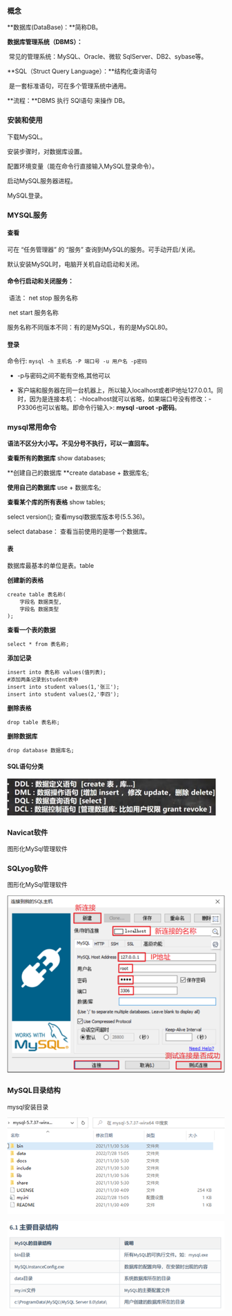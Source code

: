 ### 概念

**数据库(DataBase)：**简称DB。

**数据库管理系统（DBMS）：**

​	常见的管理系统：MySQL、Oracle、微软 SqlServer、DB2、sybase等。

**SQL（Struct Query Language）：**结构化查询语句

​	是一套标准语句，可在多个管理系统中通用。

**流程：**DBMS 执行 SQl语句 来操作 DB。



### 安装和使用

下载MySQL。

安装步骤时，对数据库设置。

配置环境变量（能在命令行直接输入MySQL登录命令）。

启动MySQL服务器进程。

MySQL登录。



### MYSQL服务

#### **查看**

可在 “任务管理器” 的 “服务” 查询到MySQL的服务。可手动开启/关闭。

默认安装MySQL时，电脑开关机自动启动和关闭。

#### **命令行启动和关闭服务：**

​	语法： net stop 服务名称

​				net start 服务名称

服务名称不同版本不同：有的是MySQL，有的是MySQL80。

#### **登录** 

命令行: `mysql -h 主机名 -P 端口号 -u 用户名 -p密码`

- -p与密码之间不能有空格,其他可以

- 客户端和服务器在同一台机器上，所以输入localhost或者IP地址127.0.0.1。同时，因为是连接本机： -hlocalhost就可以省略，如果端口号没有修改：-P3306也可以省略。即命令行输入>:  **mysql -uroot -p密码**。



### mysql常用命令

**语法不区分大小写。不见分号不执行，可以一直回车。**



**查看所有的数据库** show databases; 

**创建自己的数据库 **create database  + 数据库名;

**使用自己的数据库** use + 数据库名;

**查看某个库的所有表格** show tables;

select version(); 	查看mysql数据库版本号(5.5.36)。

select  database： 查看当前使用的是哪一个数据库。



#### 表

数据库最基本的单位是表。table

**创建新的表格**

```mysql
create table 表名称( 
    字段名 数据类型, 
    字段名 数据类型 
);
```

**查看一个表的数据**

```mysql
select * from 表名称;
```

**添加记录**

```mysql
insert into 表名称 values(值列表); 
#添加两条记录到student表中 
insert into student values(1,'张三'); 
insert into student values(2,'李四');
```

**删除表格**

```mysql
drop table 表名称;
```

**删除数据库**

```mysql
drop database 数据库名;
```





#### SQL语句分类

![image-20220728155948322](https://raw.githubusercontent.com/LifeSum12/typora-image/main/img/202207281559389.png)



### Navicat软件

图形化MySql管理软件

### SQLyog软件

图形化MySql管理软件

![image-20220728150719328](https://raw.githubusercontent.com/LifeSum12/typora-image/main/img/202207281507413.png)



### MySQL目录结构

mysql安装目录

![image-20220728155704373](https://raw.githubusercontent.com/LifeSum12/typora-image/main/img/202207281557422.png)

![image-20220728155733783](https://raw.githubusercontent.com/LifeSum12/typora-image/main/img/202207281557837.png)











